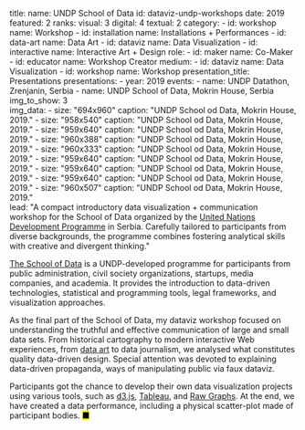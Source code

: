 title: 
    name: UNDP School of Data
id: dataviz-undp-workshops
date: 2019
featured: 2
ranks:
    visual: 3
    digital: 4 
    textual: 2
category: 
    - id: workshop
      name: Workshop
    - id: installation
      name: Installations + Performances
    - id: data-art
      name: Data Art
    - id: dataviz
      name: Data Visualization
    - id: interactive
      name: Interactive Art + Design
role:
    - id: maker
      name: Co-Maker
    - id: educator
      name: Workshop Creator
medium:
    - id: dataviz
      name: Data Visualization
    - id: workshop
      name: Workshop
presentation_title: Presentations
presentations:
    - year: 2019
      events:
        - name: UNDP Datathon, Zrenjanin, Serbia
        - name: UNDP School of Data, Mokrin House, Serbia
img_to_show: 3       
img_data:
    - size: "694x960"
      caption: "UNDP School od Data, Mokrin House, 2019."
    - size: "958x540"
      caption: "UNDP School od Data, Mokrin House, 2019."
    - size: "959x640"
      caption: "UNDP School od Data, Mokrin House, 2019."
    - size: "960x388"
      caption: "UNDP School od Data, Mokrin House, 2019."
    - size: "960x333"
      caption: "UNDP School od Data, Mokrin House, 2019."
    - size: "959x640"
      caption: "UNDP School od Data, Mokrin House, 2019."
    - size: "959x640"
      caption: "UNDP School od Data, Mokrin House, 2019."
    - size: "959x640"
      caption: "UNDP School od Data, Mokrin House, 2019."
    - size: "960x507"
      caption: "UNDP School od Data, Mokrin House, 2019."      
lead: "A compact introductory data visualization + communication workshop for the School of Data organized by the <a href='https://www.rs.undp.org/content/serbia/en/home.html' target='_blank'>United Nations Development Programme</a> in Serbia. Carefully tailored to participants from diverse backgrounds, the programme combines fostering analytical skills with creative and divergent thinking."

<a href='https://www.rs.undp.org/content/serbia/en/home/presscenter/articles/2019/otvorene-prijave-za-jesenju-kolu-za-podatke.html' target='_blank'>The School of Data</a> is a UNDP-developed programme for participants from public administration, civil society organizations, startups, media companies, and academia. It provides the introduction to data-driven technologies, statistical and programming tools, legal frameworks, and visualization approaches.

As the final part of the School of Data, my dataviz workshop focused on understanding the truthful and effective communication of large and small data sets. From historical cartography to modern interactive Web experiences, from <a href='/work/projects/category/data-art'>data art</a> to data journalism, we analysed what constitutes quality data-driven design. Special attention was devoted to explaining data-driven propaganda, ways of manipulating public via faux dataviz.

Participants got the chance to develop their own data visualization projects using various tools, such as <a href='https://d3js.org/' target='_blank'>d3.js</a>, <a href='https://www.tableau.com/' target='_blank'>Tableau</a>, and <a href='https://rawgraphs.io/' target='_blank'>Raw Graphs</a>. At the end, we have created a <span class='italic-style'>data performance</span>, including a physical scatter-plot made of participant bodies. <mark>&#9632;</mark>